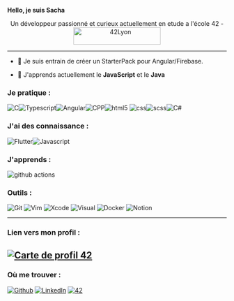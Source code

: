 **Hello, je suis Sacha**
<p style="text-align: center;">Un développeur passionné et curieux actuellement en etude a l'école 42 - <img  height="40" width="200" src="https://github.com/sach1095/sach1095/blob/master/42.png" alt="42Lyon" /> 
 
 
------

- 🔭 Je suis entrain de créer un StarterPack pour Angular/Firebase.

- 🌱 J'apprends actuellement le **JavaScript** et le **Java**

### **Je pratique :**
<img alt="C" src="https://img.shields.io/badge/C-222222.svg?&style=flat&logo=C&logoColor=A8B9CC" /><img alt="Typescript"  src="https://img.shields.io/badge/Typescript-%23007ACC.svg?style=plastic&logo=typescript&logoColor=white" /><img alt="Angular" src="https://img.shields.io/badge/-Angular-2088FF?style=plastic&logo=angular&logoColor=FF0000" /><img alt="CPP"  src="https://img.shields.io/badge/C%2B%2B-00599C.svg?&style=plastic&logo=C%2B%2B&logoColor=FFFFFF" /><img alt="html5" src="https://img.shields.io/badge/-HTML5-E34F26?style=plastic&logo=html5&logoColor=white" /> <img alt="css" src="https://img.shields.io/badge/-CSS-green?style=plastic&logo=css3&logoColor=white" /><img alt="scss" src="https://img.shields.io/badge/-SASS-purple?style=plastic&logo=sass&logoColor=white" /><img alt="C#" src="https://img.shields.io/badge/-C sharp-00599C?style=plastic&logo=csharp&logoColor=green" />

### **J'ai des connaissance :**

<img alt="Flutter" src="https://img.shields.io/badge/Flutter-0000e6?&style=plastic&logo=flutter&logoColor=6666ff" /><img alt="Javascript"  src="https://img.shields.io/badge/Javascript-b3b300?style=plastic&logo=javascript&logoColor=white"/>

### **J'apprends :**
<img alt="github actions" src="https://img.shields.io/badge/-Github_Actions-2088FF?style=flat&logo=github-actions&logoColor=white" />

### **Outils :**
<p>
<img alt="Git" src="https://img.shields.io/badge/-Git-F05032?style=flat&logo=Git&logoColor=white" />
<img alt="Vim" src="https://img.shields.io/badge/-Vim-019733?style=flat&logo=Vim&logoColor=white" />
<img alt="Xcode" src="https://img.shields.io/badge/-Xcode-147EFB" />
<img alt="Visual" src="https://img.shields.io/badge/-Visual-6C33AF?style=flat&logo=visual%20studio&logoColor=white" />
<img alt="Docker" src="https://img.shields.io/badge/-Docker-46a2f1?style=flat&logo=docker&logoColor=white" />
<img alt="Notion" src="https://img.shields.io/badge/Notion-000000.svg?&style=flat&logo=Notion&logoColor=white" />
</p>
  
------------

### Lien vers mon profil :
[![Carte de profil 42](https://1337-readme.vercel.app/api/profile?cursus=42&dark=true&leet_logo=hide&login=sbaranes)](https://github.com/mohouyizme/1337-readme)
---------------
### **Où me trouver :**
<p><a href="https://github.com/sach1095" target="_blank"><img alt="Github" src="https://img.shields.io/badge/GitHub-%2312100E .svg?&style=flat&logo=Github&logoColor=white" /></a>
<a href="https://www.linkedin.com/in/sacha-baranes-a2b6b51b9/" target="_blank"><img alt="LinkedIn" src="https://img.shields.io/badge/linkedin-%230077B5.svg?&style=flat&logo=linkedin&logoColor=white" /></a>
<a href="https://profile.intra.42.fr/users/sbaranes" target="_blank"><img alt="42" src="https://img.shields.io/badge/Student-000000.svg?&style=flat&logo=42&logoColor=white" /></a>

</p>
